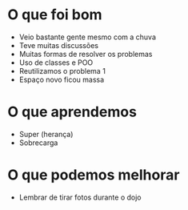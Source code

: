 # O que foi bom
* Veio bastante gente mesmo com a chuva
* Teve muitas discussões
* Muitas formas de resolver os problemas
* Uso de classes e POO
* Reutilizamos o problema 1
* Espaço novo ficou massa

# O que aprendemos
* Super (herança)
* Sobrecarga

# O que podemos melhorar
* Lembrar de tirar fotos durante o dojo

